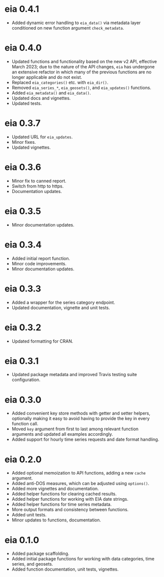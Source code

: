 # eia 0.4.1

* Added dynamic error handling to `eia_data()` via metadata layer conditioned on
new function argument `check_metadata`.


# eia 0.4.0

* Updated functions and functionality based on the new v2 API, effective March 2023;
due to the nature of the API changes, `eia` has undergone an extensive refactor in which
many of the previous functions are no longer applicable and do not exist.
* Replaced `eia_categories()` etc. with `eia_dir()`.
* Removed `eia_series_*`, `eia_geosets()`, and  `eia_updates()` functions.
* Added `eia_metadata()` and `eia_data()`.
* Updated docs and vignettes.
* Updated tests.

# eia 0.3.7

* Updated URL for `eia_updates`.
* Minor fixes.
* Updated vignettes.

# eia 0.3.6

* Minor fix to canned report.
* Switch from http to https.
* Documentation updates.

# eia 0.3.5

* Minor documentation updates.

# eia 0.3.4

* Added initial report function.
* Minor code improvements.
* Minor documentation updates.

# eia 0.3.3

* Added a wrapper for the series category endpoint.
* Updated documentation, vignette and unit tests.

# eia 0.3.2

* Updated formatting for CRAN.

# eia 0.3.1

* Updated package metadata and improved Travis testing suite configuration.

# eia 0.3.0

* Added convenient key store methods with getter and setter helpers, optionally making it easy to avoid having to provide the key in every function call.
* Moved `key` argument from first to last among relevant function arguments and updated all examples accordingly.
* Added support for hourly time series requests and date format handling.

# eia 0.2.0

* Added optional memoization to API functions, adding a new `cache` argument.
* Added anti-DOS measures, which can be adjusted using `options()`.
* Added more vignettes and documentation.
* Added helper functions for clearing cached results.
* Added helper functions for working with EIA date strings.
* Added helper functions for time series metadata.
* More output formats and consistency between functions.
* Added unit tests.
* Minor updates to functions, documentation.

# eia 0.1.0

* Added package scaffolding.
* Added initial package functions for working with data categories, time series, and geosets.
* Added function documentation, unit tests, vignettes.

